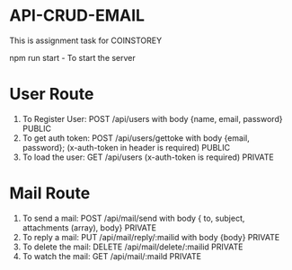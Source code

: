 # API-CRUD-EMAIL

This is assignment task for COINSTOREY


npm run start -  To start the server

# User Route

1) To Register User: POST /api/users  with body {name, email, password} PUBLIC
2) To get auth token: POST /api/users/gettoke  with body {email, password};  (x-auth-token in header is required) PUBLIC
3) To load the user: GET /api/users (x-auth-token is required) PRIVATE

# Mail Route

1) To send a mail: POST /api/mail/send with body { to, subject, attachments (array), body} PRIVATE
2) To reply a mail: PUT /api/mail/reply/:mailid with body {body}  PRIVATE
3) To delete the mail: DELETE /api/mail/delete/:mailid  PRIVATE
4) To watch the mail:  GET /api/mail/:maild  PRIVATE